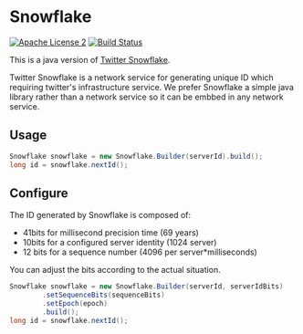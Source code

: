 # Snowflake

[![Apache License 2](https://img.shields.io/badge/license-ASF2-blue.svg)](https://www.apache.org/licenses/LICENSE-2.0.txt)
[![Build Status](https://travis-ci.org/huiyu/snowflake.svg?branch=master)](https://travis-ci.org/huiyu/snowflake)

This is a java version of [Twitter Snowflake](https://github.com/twitter/snowflake). 

Twitter Snowflake is a network service for generating unique ID which requiring twitter's infrastructure service. We prefer Snowflake a simple java library rather than a network service so it can be embbed in any network service.

## Usage

```java
Snowflake snowflake = new Snowflake.Builder(serverId).build();
long id = snowflake.nextId();
```

## Configure

The ID generated by Snowflake is composed of:

* 41bits for millisecond precision time (69 years)
* 10bits for a configured server identity (1024 server)
* 12 bits for a sequence number (4096 per server*milliseconds)

You can adjust the bits according to the actual situation.

```java
Snowflake snowflake = new Snowflake.Builder(serverId, serverIdBits)
        .setSequenceBits(sequenceBits)
        .setEpoch(epoch)
        .build();
long id = snowflake.nextId();
```

